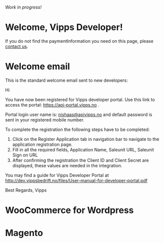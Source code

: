 _*Work in progress!*_


# Welcome, Vipps Developer!

If you do not find the paymentInformation you need on this page, please [contact us](contact.md).

# Welcome email

This is the standard welcome email sent to new developers:

Hi <full name>

You have now been registered for Vipps developer portal. Use this link to access the portal: https://api-portal.vipps.no .

Portal login user name is: nishaas@apivipps.no and default password is sent in your registered mobile number.

To complete the registration the following steps have to be completed:

1. Click on the Register Application tab in navigation bar to navigate to the application registration page.
2. Fill in all the required fields, Application Name, Saleunit URL, Saleunit Sign on URL
3. After confirming the registration the Client ID and Client Secret are displayed, these values are needed in the integration.

You may find a guide for Vipps Developer Portal at http://dev.vippsbedrift.no/files/User-manual-for-developer-portal.pdf

Best Regards,
Vipps

# WooCommerce for Wordpress


# Magento
